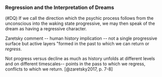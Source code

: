 ### Regression and the Interpretation of Dreams

(#DQ) If we call the direction which the psychic process follows from the unconscious into the waking state progressive, we may then speak of the dream as having a regressive character. 

Zaretsky comment -- human history implication -- not a single progressive surface but active layers "formed in the past to which we can return or *regress*. 

Not progress versus decline as much as history unfolds at different levels and on different timescales-- points in the pass to which we regress, conflicts to which we return. [@zaretsky2017, p. 7-8]